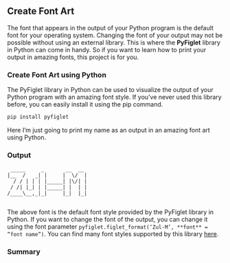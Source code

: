 ## Create Font Art

The font that appears in the output of your Python program is the default font for your operating system. Changing the font of your output may not be possible without using an external library. This is where the **PyFiglet** library in Python can come in handy. So if you want to learn how to print your output in amazing fonts, this project is for you.

### Create Font Art using Python

The PyFiglet library in Python can be used to visualize the output of your Python program with an amazing font style. If you’ve never used this library before, you can easily install it using the pip command.


```ps1
pip install pyfiglet
```

Here I’m just going to print my name as an output in an amazing font art using Python.

### Output

```
 _____     _       __  __ 
|__  /   _| |     |  \/  |
  / / | | | |_____| |\/| |
 / /| |_| | |_____| |  | |
/____\__,_|_|     |_|  |_|


```

The above font is the default font style provided by the PyFiglet library in Python. If you want to change the font of the output, you can change it using the font parameter `pyfiglet.figlet_format(‘Zul-M’, **font** = ”font name”)`. You can find many font styles supported by this library [here](http://www.figlet.org/fontdb.cgi).

### Summary

